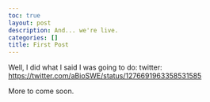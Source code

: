 ```yaml
---
toc: true
layout: post
description: And... we're live.
categories: []
title: First Post
---
```

Well, I did what I said I was going to do: 
twitter: https://twitter.com/aBioSWE/status/1276691963358531585

More to come soon.